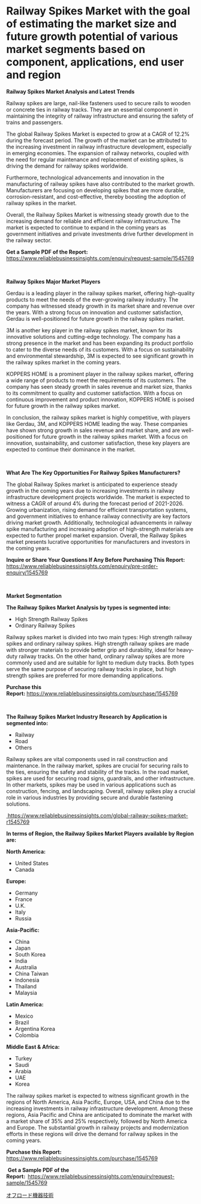<p><h1>Railway Spikes Market with the goal of estimating the market size and future growth potential of various market segments based on component, applications, end user and region</h1></p><p><strong>Railway Spikes Market Analysis and Latest Trends</strong></p>
<p><p>Railway spikes are large, nail-like fasteners used to secure rails to wooden or concrete ties in railway tracks. They are an essential component in maintaining the integrity of railway infrastructure and ensuring the safety of trains and passengers.</p><p>The global Railway Spikes Market is expected to grow at a CAGR of 12.2% during the forecast period. The growth of the market can be attributed to the increasing investment in railway infrastructure development, especially in emerging economies. The expansion of railway networks, coupled with the need for regular maintenance and replacement of existing spikes, is driving the demand for railway spikes worldwide.</p><p>Furthermore, technological advancements and innovation in the manufacturing of railway spikes have also contributed to the market growth. Manufacturers are focusing on developing spikes that are more durable, corrosion-resistant, and cost-effective, thereby boosting the adoption of railway spikes in the market.</p><p>Overall, the Railway Spikes Market is witnessing steady growth due to the increasing demand for reliable and efficient railway infrastructure. The market is expected to continue to expand in the coming years as government initiatives and private investments drive further development in the railway sector.</p></p>
<p><strong>Get a Sample PDF of the Report:&nbsp;</strong> <a href="https://www.reliablebusinessinsights.com/enquiry/request-sample/1545769">https://www.reliablebusinessinsights.com/enquiry/request-sample/1545769</a></p>
<p>&nbsp;</p>
<p><strong>Railway Spikes Major Market Players</strong></p>
<p><p>Gerdau is a leading player in the railway spikes market, offering high-quality products to meet the needs of the ever-growing railway industry. The company has witnessed steady growth in its market share and revenue over the years. With a strong focus on innovation and customer satisfaction, Gerdau is well-positioned for future growth in the railway spikes market.</p><p>3M is another key player in the railway spikes market, known for its innovative solutions and cutting-edge technology. The company has a strong presence in the market and has been expanding its product portfolio to cater to the diverse needs of its customers. With a focus on sustainability and environmental stewardship, 3M is expected to see significant growth in the railway spikes market in the coming years.</p><p>KOPPERS HOME is a prominent player in the railway spikes market, offering a wide range of products to meet the requirements of its customers. The company has seen steady growth in sales revenue and market size, thanks to its commitment to quality and customer satisfaction. With a focus on continuous improvement and product innovation, KOPPERS HOME is poised for future growth in the railway spikes market.</p><p>In conclusion, the railway spikes market is highly competitive, with players like Gerdau, 3M, and KOPPERS HOME leading the way. These companies have shown strong growth in sales revenue and market share, and are well-positioned for future growth in the railway spikes market. With a focus on innovation, sustainability, and customer satisfaction, these key players are expected to continue their dominance in the market.</p></p>
<p>&nbsp;</p>
<p><strong>What Are The Key Opportunities For Railway Spikes Manufacturers?</strong></p>
<p><p>The global Railway Spikes market is anticipated to experience steady growth in the coming years due to increasing investments in railway infrastructure development projects worldwide. The market is expected to witness a CAGR of around 4% during the forecast period of 2021-2026. Growing urbanization, rising demand for efficient transportation systems, and government initiatives to enhance railway connectivity are key factors driving market growth. Additionally, technological advancements in railway spike manufacturing and increasing adoption of high-strength materials are expected to further propel market expansion. Overall, the Railway Spikes market presents lucrative opportunities for manufacturers and investors in the coming years.</p></p>
<p><strong>Inquire or Share Your Questions If Any Before Purchasing This Report:</strong> <a href="https://www.reliablebusinessinsights.com/enquiry/pre-order-enquiry/1545769">https://www.reliablebusinessinsights.com/enquiry/pre-order-enquiry/1545769</a></p>
<p>&nbsp;</p>
<p><strong>Market Segmentation</strong></p>
<p><strong>The Railway Spikes Market Analysis by types is segmented into:</strong></p>
<p><ul><li>High Strength Railway Spikes</li><li>Ordinary Railway Spikes</li></ul></p>
<p><p>Railway spikes market is divided into two main types: High strength railway spikes and ordinary railway spikes. High strength railway spikes are made with stronger materials to provide better grip and durability, ideal for heavy-duty railway tracks. On the other hand, ordinary railway spikes are more commonly used and are suitable for light to medium duty tracks. Both types serve the same purpose of securing railway tracks in place, but high strength spikes are preferred for more demanding applications.</p></p>
<p><strong>Purchase this Report:&nbsp;</strong><a href="https://www.reliablebusinessinsights.com/purchase/1545769">https://www.reliablebusinessinsights.com/purchase/1545769</a></p>
<p>&nbsp;</p>
<p><strong>The Railway Spikes Market Industry Research by Application is segmented into:</strong></p>
<p><ul><li>Railway</li><li>Road</li><li>Others</li></ul></p>
<p><p>Railway spikes are vital components used in rail construction and maintenance. In the railway market, spikes are crucial for securing rails to the ties, ensuring the safety and stability of the tracks. In the road market, spikes are used for securing road signs, guardrails, and other infrastructure. In other markets, spikes may be used in various applications such as construction, fencing, and landscaping. Overall, railway spikes play a crucial role in various industries by providing secure and durable fastening solutions.</p></p>
<p><a href="https://www.reliablebusinessinsights.com/global-railway-spikes-market-r1545769">&nbsp;https://www.reliablebusinessinsights.com/global-railway-spikes-market-r1545769</a></p>
<p><strong>In terms of Region, the Railway Spikes Market Players available by Region are:</strong></p>
<p>
    <p> <strong> North America: </strong>
        <ul>
            <li>United States</li>
            <li>Canada</li>
        </ul>
        </p> 
    <p> <strong> Europe: </strong>
        <ul>
            <li>Germany</li>
            <li>France</li>
            <li>U.K.</li>
            <li>Italy</li>
            <li>Russia</li>
        </ul>
        </p> 
    <p> <strong> Asia-Pacific: </strong>
        <ul>
            <li>China</li>
            <li>Japan</li>
            <li>South Korea</li>
            <li>India</li>
            <li>Australia</li>
            <li>China Taiwan</li>
            <li>Indonesia</li>
            <li>Thailand</li>
            <li>Malaysia</li>
        </ul>
        </p> 
    <p> <strong> Latin America: </strong>
        <ul>
            <li>Mexico</li>
            <li>Brazil</li>
            <li>Argentina Korea</li>
            <li>Colombia</li>
        </ul>
        </p> 
    <p> <strong> Middle East & Africa: </strong>
        <ul>
            <li>Turkey</li>
            <li>Saudi</li>
            <li>Arabia</li>
            <li>UAE</li>
            <li>Korea</li>
        </ul>
    </p>
    </p>
<p><p>The railway spikes market is expected to witness significant growth in the regions of North America, Asia Pacific, Europe, USA, and China due to the increasing investments in railway infrastructure development. Among these regions, Asia Pacific and China are anticipated to dominate the market with a market share of 35% and 25% respectively, followed by North America and Europe. The substantial growth in railway projects and modernization efforts in these regions will drive the demand for railway spikes in the coming years.</p></p>
<p><strong>Purchase this Report: </strong><a href="https://www.reliablebusinessinsights.com/purchase/1545769">https://www.reliablebusinessinsights.com/purchase/1545769</a></p>
<p>&nbsp;<strong>Get a Sample PDF of the Report:&nbsp;&nbsp;</strong><a href="https://www.reliablebusinessinsights.com/enquiry/request-sample/1545769">https://www.reliablebusinessinsights.com/enquiry/request-sample/1545769</a></p>
<p><strong></strong></p>
<p><p><a href="https://github.com/ReganWisoky2023/Market-Research-Report-List-2/blob/main/5047293153980.md">オフロード機器技術</a></p></p>
